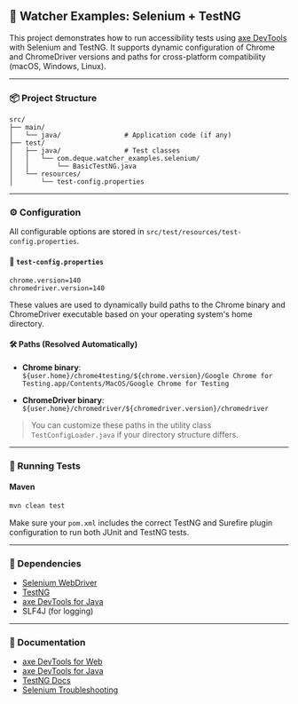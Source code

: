 ## 🧪 Watcher Examples: Selenium + TestNG

This project demonstrates how to run accessibility tests using [axe DevTools](https://axe.deque.com/) with Selenium and TestNG. It supports dynamic configuration of Chrome and ChromeDriver versions and paths for cross-platform compatibility (macOS, Windows, Linux).

---

### 📦 Project Structure

```
src/
├── main/
│   └── java/                # Application code (if any)
├── test/
│   ├── java/                # Test classes
│   │   └── com.deque.watcher_examples.selenium/
│   │       └── BasicTestNG.java
│   └── resources/
│       └── test-config.properties
```

---

### ⚙️ Configuration

All configurable options are stored in `src/test/resources/test-config.properties`.

#### 🔧 `test-config.properties`

```properties
chrome.version=140
chromedriver.version=140
```

These values are used to dynamically build paths to the Chrome binary and ChromeDriver executable based on your operating system's home directory.

#### 🛠️ Paths (Resolved Automatically)

- **Chrome binary**:  
  `${user.home}/chrome4testing/${chrome.version}/Google Chrome for Testing.app/Contents/MacOS/Google Chrome for Testing`

- **ChromeDriver binary**:  
  `${user.home}/chromedriver/${chromedriver.version}/chromedriver`

> You can customize these paths in the utility class `TestConfigLoader.java` if your directory structure differs.

---

### 🚀 Running Tests

#### Maven

```bash
mvn clean test
```

Make sure your `pom.xml` includes the correct TestNG and Surefire plugin configuration to run both JUnit and TestNG tests.

---

### 🧰 Dependencies

- [Selenium WebDriver](https://www.selenium.dev/)
- [TestNG](https://testng.org/)
- [axe DevTools for Java](https://docs.deque.com/devtools-java/)
- SLF4J (for logging)

---

### 📖 Documentation

- [axe DevTools for Web](https://docs.deque.com/devtools-web/)
- [axe DevTools for Java](https://docs.deque.com/devtools-java/)
- [TestNG Docs](https://testng.org/doc/)
- [Selenium Troubleshooting](https://www.selenium.dev/documentation/webdriver/troubleshooting/errors/driver_location/)
